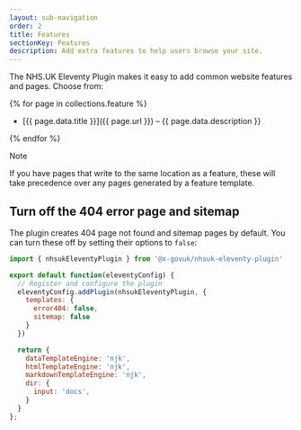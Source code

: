 ```yaml
---
layout: sub-navigation
order: 2
title: Features
sectionKey: Features
description: Add extra features to help users browse your site.
---
```


The NHS.UK Eleventy Plugin makes it easy to add common website features and pages. Choose from:

{% for page in collections.feature %}

- [{{ page.data.title }}]({{ page.url }}) – {{ page.data.description }}

{% endfor %}

> [!NOTE]
> If you have pages that write to the same location as a feature, these will take precedence over any pages generated by a feature template.

## Turn off the 404 error page and sitemap

The plugin creates 404 page not found and sitemap pages by default. You can turn these off by setting their options to `false`:

```js
import { nhsukEleventyPlugin } from '@x-govuk/nhsuk-eleventy-plugin'

export default function(eleventyConfig) {
  // Register and configure the plugin
  eleventyConfig.addPlugin(nhsukEleventyPlugin, {
    templates: {
      error404: false,
      sitemap: false
    }
  })

  return {
    dataTemplateEngine: 'njk',
    htmlTemplateEngine: 'njk',
    markdownTemplateEngine: 'njk',
    dir: {
      input: 'docs',
    }
  }
};
```

